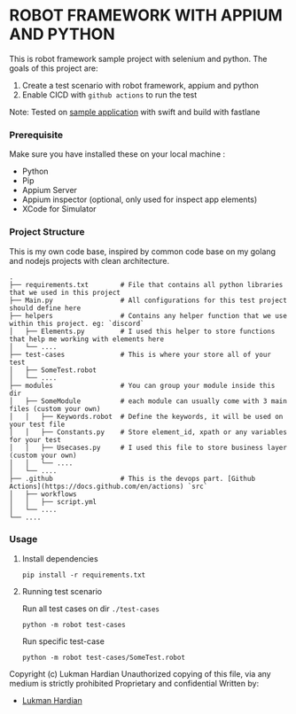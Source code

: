 # ROBOT FRAMEWORK WITH APPIUM AND PYTHON

This is robot framework sample project with selenium and python. The goals of this project are:
1. Create a test scenario with robot framework, appium and python
2. Enable CICD with `github actions` to run the test

Note: Tested on [sample application](https://github.com/elhardian/fastlane-swift-ios) with swift and build with fastlane

### Prerequisite
Make sure you have installed these on your local machine :
* Python
* Pip
* Appium Server
* Appium inspector (optional, only used for inspect app elements)
* XCode for Simulator

### Project Structure
This is my own code base, inspired by common code base on my golang and nodejs projects with clean architecture.

    .
    ├── requirements.txt        # File that contains all python libraries that we used in this project
    ├── Main.py                 # All configurations for this test project should define here 
    ├── helpers                 # Contains any helper function that we use within this project. eg: `discord`
    │   ├── Elements.py         # I used this helper to store functions that help me working with elements here
    │   └── ....                
    ├── test-cases              # This is where your store all of your test
    │   ├── SomeTest.robot       
    │   └── ....                 
    ├── modules                 # You can group your module inside this dir
    │   ├── SomeModule          # each module can usually come with 3 main files (custom your own)
    │   │   ├── Keywords.robot  # Define the keywords, it will be used on your test file
    │   │   ├── Constants.py    # Store element_id, xpath or any variables for your test 
    │   │   ├── Usecases.py     # I used this file to store business layer (custom your own)
    │   │   └── ....  
    │   └── ....                   
    ├── .github                 # This is the devops part. [Github Actions](https://docs.github.com/en/actions) `src`
    │   ├── workflows           
    │   │   ├── script.yml     
    │   └── ....            
    └── ....

### Usage

1. Install dependencies
    ```
    pip install -r requirements.txt
    ``` 
2. Running test scenario

    Run all test cases on dir `./test-cases`
    ```
    python -m robot test-cases
    ```
    Run specific test-case
    ```
    python -m robot test-cases/SomeTest.robot
    ```

Copyright (c) Lukman Hardian
Unauthorized copying of this file, via any medium is strictly prohibited
Proprietary and confidential
Written by:

* [Lukman Hardian](https://www.linkedin.com/in/lukman-h-b15659123/)